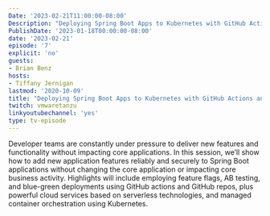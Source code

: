 ```yaml
---
Date: '2023-02-21T11:00:00-08:00'
Description: "Deploying Spring Boot Apps to Kubernetes with GitHub Actions and Feature Flags"
PublishDate: '2023-01-18T00:00:00-08:00'
date: '2023-02-21'
episode: '7'
explicit: 'no'
guests:
- Brian Benz
hosts:
- Tiffany Jernigan
lastmod: '2020-10-09'
title: "Deploying Spring Boot Apps to Kubernetes with GitHub Actions and Feature Flags"
twitch: vmwaretanzu
linkyoutubechannel: 'yes'
type: tv-episode
---
```


Developer teams are constantly under pressure to deliver new features and functionality without impacting core applications. In this session, we’ll show how to add new application features reliably and securely to Spring Boot applications without changing the core application or impacting core business activity.  Highlights will include employing feature flags, AB testing, and blue-green deployments using GitHub actions and GitHub repos, plus powerful cloud services based on serverless technologies, and managed container orchestration using Kubernetes.
